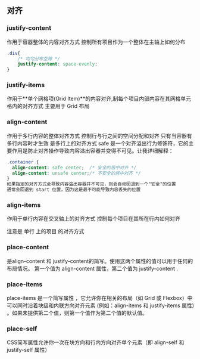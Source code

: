 ## 对齐
### justify-content
作用于容器整体的内容对齐方式
控制所有项目作为一个整体在主轴上如何分布

```css
.div{
    /* 均匀分布空隙 */
    justify-content: space-evenly;
}
```

### justify-items
作用于**单个网格项(Grid Item)**的内容对齐,制每个项目内部内容在其网格单元格内的对齐方式
主要用于 Grid 布局


### align-content
作用于多行内容的整体对齐方式
控制行与行之间的空间分配和对齐
只有当容器有多行内容时才生效
是多行上的对齐方式
safe 是一个对齐溢出行为修饰符，它的主要作用是防止对齐操作导致内容溢出容器并变得不可见。让我详细解释：
```css
.container {
  align-content: safe center;  /* 安全的居中对齐 */
  align-content: unsafe center;/* 不安全的居中对齐 */
}
如果指定的对齐方式会导致内容溢出容器并不可见，则会自动回退到一个"安全"的位置
通常会回退到 start 位置，因为这是最不可能导致内容丢失的位置
```
### align-items
作用于单行内容在交叉轴上的对齐方式
控制每个项目在其所在行内如何对齐

注意是 单行 上的项目 的对齐方式


### place-content
是align-content 和 justify-content的简写。使用这两个属性的值可以用于任何的布局情况。
第一个值为 align-content 属性，第二个值为 justify-content .

### place-items
place-items 是一个简写属性 ，它允许你在相关的布局（如 Grid 或 Flexbox）中可以同时沿着块级和内联方向对齐元素 (例如：align-items 和 justify-items 属性) 。如果未提供第二个值，则第一个值作为第二个值的默认值。

### place-self
CSS简写属性允许你一次在块方向和行内方向对齐单个元素（即 align-self 和 justify-self 属性）
